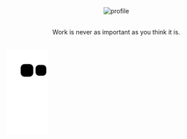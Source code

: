 <div align="center">
 <img src="https://raw.githubusercontent.com/sebastianjnuwu/sebastianjnuwu/d864300df6e07477d3912a155433711750bf6bee/imagens/dazai.png" alt="profile"/>
</div>
<br>
 <p align="center">
 <smail>Work is never as important as you think it is.<smail>
 </p>
<br>
<img alt="little snake" src="https://github.com/sebastianjnuwu/sebastianjnuwu/blob/output/github-contribution-grid-snake.svg"/>